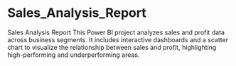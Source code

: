 # Sales_Analysis_Report
Sales Analysis Report This Power BI project analyzes sales and profit data across business segments. It includes interactive dashboards and a scatter chart to visualize the relationship between sales and profit, highlighting high-performing and underperforming areas. 

